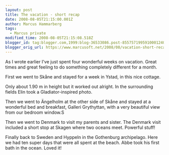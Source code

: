 ```yaml
---
layout: post
title: The vacation - short recap
date: 2008-08-05T21:15:00.001Z
author: Marcus Hammarberg
tags:
  - Marcus private
modified_time: 2008-08-05T21:15:08.518Z
blogger_id: tag:blogger.com,1999:blog-36533086.post-8557571995910001240
blogger_orig_url: https://www.marcusoft.net/2008/08/vacation-short-recap.html
---
```


As I wrote earlier I've just spent four wonderful weeks on vacation. Great times and great feeling to do something completely different for a month.

First we went to Skåne and stayed for a week in Ystad, in this nice cottage.

Only about 1.90 m in height but it worked out alright. In the surrounding fields Elin took a Gladiator-inspired photo.

Then we went to Ängelholm at the other side of Skåne and stayed at a wonderful bed and breakfast, Galleri Grythyttan, with a very beautiful view from our bedroom window.S

Then we went to Denmark to visit my parents and sister. The Denmark visit included a short stop at Skagen where two oceans meet. Powerful stuff!

Finally back to Sweden and Hyppeln in the Gothenburg archipelago. Here we had ten super days that were all spent at the beach. Abbe took his first bath in the ocean. Loved it!
